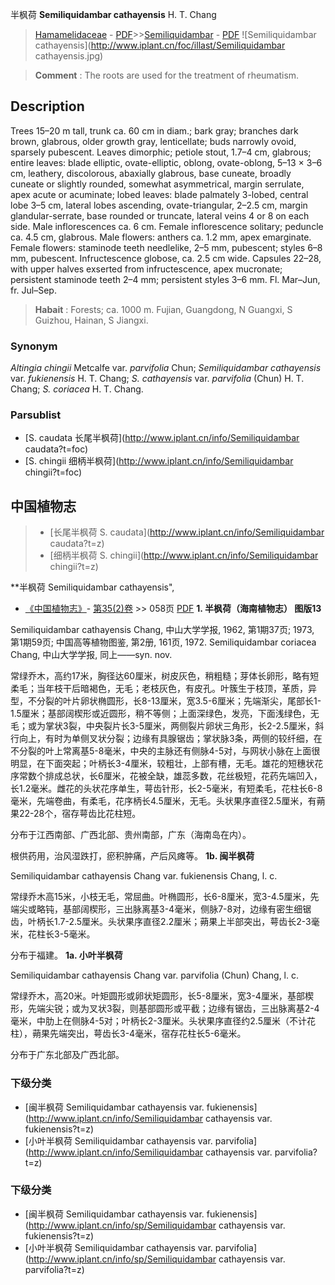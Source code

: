 半枫荷 **Semiliquidambar cathayensis** H. T. Chang

> [Hamamelidaceae](http://www.iplant.cn/info/Hamamelidaceae?t=foc) - [PDF](http://www.iplant.cn/foc/pdf/Hamamelidaceae.pdf)>>[Semiliquidambar](http://www.iplant.cn/info/Semiliquidambar?t=foc) - [PDF](http://www.iplant.cn/foc/pdf/Semiliquidambar.pdf)
![Semiliquidambar cathayensis](http://www.iplant.cn/foc/illast/Semiliquidambar cathayensis.jpg)


> **Comment** : 
> The roots are used for the treatment of rheumatism.

## Description

Trees 15–20 m tall, trunk ca. 60 cm in diam.; bark gray; branches dark brown, glabrous, older growth gray, lenticellate; buds narrowly ovoid, sparsely pubescent. Leaves dimorphic; petiole stout, 1.7–4 cm, glabrous; entire leaves: blade elliptic, ovate-elliptic, oblong, ovate-oblong, 5–13 × 3–6 cm, leathery, discolorous, abaxially glabrous, base cuneate, broadly cuneate or slightly rounded, somewhat asymmetrical, margin serrulate, apex acute or acuminate; lobed leaves: blade palmately 3-lobed, central lobe 3–5 cm, lateral lobes ascending, ovate-triangular, 2–2.5 cm, margin glandular-serrate, base rounded or truncate, lateral veins 4 or 8 on each side. Male inflorescences ca. 6 cm. Female inflorescence solitary; peduncle ca. 4.5 cm, glabrous. Male flowers: anthers ca. 1.2 mm, apex emarginate. Female flowers: staminode teeth needlelike, 2–5 mm, pubescent; styles 6–8 mm, pubescent. Infructescence globose, ca. 2.5 cm wide. Capsules 22–28, with upper halves exserted from infructescence, apex mucronate; persistent staminode teeth 2–4 mm; persistent styles 3–6 mm. Fl. Mar–Jun, fr. Jul–Sep.


> **Habait** : 
> Forests; ca. 1000 m. Fujian, Guangdong, N Guangxi, S Guizhou, Hainan, S Jiangxi.

### Synonym
*Altingia chingii* Metcalfe var. *parvifolia* Chun; *Semiliquidambar cathayensis* var. *fukienensis* H. T. Chang; *S. cathayensis* var. *parvifolia* (Chun) H. T. Chang; *S. coriacea* H. T. Chang.



### Parsublist

* [S.  caudata  长尾半枫荷](http://www.iplant.cn/info/Semiliquidambar caudata?t=foc)
* [S.  chingii  细柄半枫荷](http://www.iplant.cn/info/Semiliquidambar chingii?t=foc)

## 中国植物志

> * [长尾半枫荷  S.  caudata](http://www.iplant.cn/info/Semiliquidambar caudata?t=z)
> * [细柄半枫荷  S.  chingii](http://www.iplant.cn/info/Semiliquidambar chingii?t=z)


**半枫荷 Semiliquidambar cathayensis",


* [《中国植物志》](http://www.iplant.cn/frps)- [第35(2)卷](http://www.iplant.cn/frps/vol/35(2)) >> 058页 [PDF](http://www.iplant.cn/frps/pdf/35(2)/058.PDF)
**1. 半枫荷（海南植物志） 图版13**

Semiliquidambar cathayensis Chang, 中山大学学报, 1962, 第1期37页; 1973, 第1期59页; 中国高等植物图鉴, 第2册, 161页, 1972. Semiliquidambar coriacea Chang, 中山大学学报, 同上——syn. nov.

常绿乔木，高约17米，胸径达60厘米，树皮灰色，稍粗糙；芽体长卵形，略有短柔毛；当年枝干后暗褐色，无毛；老枝灰色，有皮孔。叶簇生于枝顶，革质，异型，不分裂的叶片卵状椭圆形，长8-13厘米，宽3.5-6厘米；先端渐尖，尾部长1-1.5厘米；基部阔楔形或近圆形，稍不等侧；上面深绿色，发亮，下面浅绿色，无毛；或为掌状3裂，中央裂片长3-5厘米，两侧裂片卵状三角形，长2-2.5厘米，斜行向上，有时为单侧叉状分裂；边缘有具腺锯齿；掌状脉3条，两侧的较纤细，在不分裂的叶上常离基5-8毫米，中央的主脉还有侧脉4-5对，与网状小脉在上面很明显，在下面突起；叶柄长3-4厘米，较粗壮，上部有槽，无毛。雄花的短穗状花序常数个排成总状，长6厘米，花被全缺，雄蕊多数，花丝极短，花药先端凹入，长1.2毫米。雌花的头状花序单生，萼齿针形，长2-5毫米，有短柔毛，花柱长6-8毫米，先端卷曲，有柔毛，花序柄长4.5厘米，无毛。头状果序直径2.5厘米，有蒴果22-28个，宿存萼齿比花柱短。

分布于江西南部、广西北部、贵州南部，广东（海南岛在内）。

根供药用，治风湿跌打，瘀积肿痛，产后风瘫等。
**1b. 闽半枫荷**

Semiliquidambar cathayensis Chang var. fukienensis Chang, l. c.

常绿乔木高15米，小枝无毛，常屈曲。叶椭圆形，长6-8厘米，宽3-4.5厘米，先端尖或略钝，基部阔楔形，三出脉离基3-4毫米，侧脉7-8对，边缘有密生细锯齿，叶柄长1.7-2.5厘米。头状果序直径2.2厘米；蒴果上半部突出，萼齿长2-3毫米，花柱长3-5毫米。

分布于福建。
**1a. 小叶半枫荷**

Semiliquidambar cathayensis Chang var. parvifolia (Chun) Chang, l. c.

常绿乔木，高20米。叶矩圆形或卵状矩圆形，长5-8厘米，宽3-4厘米，基部楔形，先端尖锐；或为叉状3裂，则基部圆形或平截；边缘有锯齿，三出脉离基2-4毫米，中肋上在侧脉4-5对；叶柄长2-3厘米。头状果序直径约2.5厘米（不计花柱），蒴果先端突出，萼齿长3-4毫米，宿存花柱长5-6毫米。

分布于广东北部及广西北部。

### 下级分类
* [闽半枫荷  Semiliquidambar cathayensis var. fukienensis](http://www.iplant.cn/info/Semiliquidambar cathayensis var. fukienensis?t=z)
* [小叶半枫荷  Semiliquidambar cathayensis var. parvifolia](http://www.iplant.cn/info/Semiliquidambar cathayensis var. parvifolia?t=z)

### 下级分类
* [闽半枫荷  Semiliquidambar cathayensis var. fukienensis](http://www.iplant.cn/info/sp/Semiliquidambar cathayensis var. fukienensis?t=z)
* [小叶半枫荷  Semiliquidambar cathayensis var. parvifolia](http://www.iplant.cn/info/sp/Semiliquidambar cathayensis var. parvifolia?t=z)
